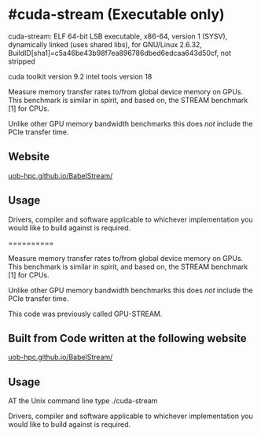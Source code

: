 #cuda-stream (Executable only)
==========
cuda-stream: ELF 64-bit LSB executable, x86-64, version 1 (SYSV), dynamically linked (uses shared libs), for GNU/Linux 2.6.32, BuildID[sha1]=c5a46be43b98f7ea896786dbed6edcaa643d50cf, not stripped

cuda toolkit version 9.2
intel tools version 18

Measure memory transfer rates to/from global device memory on GPUs.
This benchmark is similar in spirit, and based on, the STREAM benchmark [1] for CPUs.

Unlike other GPU memory bandwidth benchmarks this does *not* include the PCIe transfer time.

Website
-------
[uob-hpc.github.io/BabelStream/](https://uob-hpc.github.io/BabelStream/)

Usage
-----

Drivers, compiler and software applicable to whichever implementation you would like to build against is required.

==========

Measure memory transfer rates to/from global device memory on GPUs.
This benchmark is similar in spirit, and based on, the STREAM benchmark [1] for CPUs.

Unlike other GPU memory bandwidth benchmarks this does *not* include the PCIe transfer time.

This code was previously called GPU-STREAM.

Built from Code written at the following website
-------
[uob-hpc.github.io/BabelStream/](https://uob-hpc.github.io/BabelStream/)

Usage
-----
AT the Unix command line type ./cuda-stream

Drivers, compiler and software applicable to whichever implementation you would like to build against is required.

